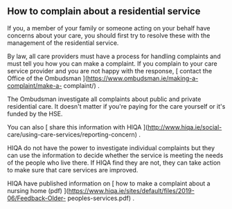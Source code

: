 ##  How to complain about a residential service

If you, a member of your family or someone acting on your behalf have concerns
about your care, you should first try to resolve these with the management of
the residential service.

By law, all care providers must have a process for handling complaints and
must tell you how you can make a complaint. If you complain to your care
service provider and you are not happy with the response, [ contact the Office
of the Ombudsman ](https://www.ombudsman.ie/making-a-complaint/make-a-
complaint/) .

The Ombudsman investigate all complaints about public and private residential
care. It doesn't matter if you're paying for the care yourself or it's funded
by the HSE.

You can also [ share this information with HIQA ](http://www.hiqa.ie/social-
care/using-care-services/reporting-concern) .

HIQA do not have the power to investigate individual complaints but they can
use the information to decide whether the service is meeting the needs of the
people who live there. If HIQA find they are not, they can take action to make
sure that care services are improved.

HIQA have published information on [ how to make a complaint about a nursing
home (pdf) ](https://www.hiqa.ie/sites/default/files/2019-06/Feedback-Older-
peoples-services.pdf) .
